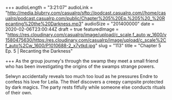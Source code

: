 +++
audioLength = "3:21:07"
audioLink = "http://media.blubrry.com/casualrp/sftp://podcast.casualrp.com//home/casualrp/podcast.casualrp.com/public/Chapter%205%20Ep.%205%20_%20Recanting%20the%20Darkness.mp3"
audioSize = "201400000"
date = 2020-02-06T23:00:44Z
draft = true
featuredImage = "https://res.cloudinary.com/casualrp/image/upload/c_scale,f_auto,w_1600/v1580475630/https:/res.cloudinary.com/casualrp/image/upload/c_scale%2Cf_auto%2Cw_1600/P1010688-2_x7ytkd.jpg"
slug = "113"
title = "Chapter 5 Ep. 5 | Recanting the Darkness"

+++
As the group journey's through the swamp they meet a small friend who has been investigating the origins of the swamps strange powers.  
  
Selwyn accidentally reveals too much too loud as he pressures Endre to confess his love for Leila. The thief discovers a creepy campsite protected by dark magics. The party rests fitfully while someone else conducts rituals of their own.